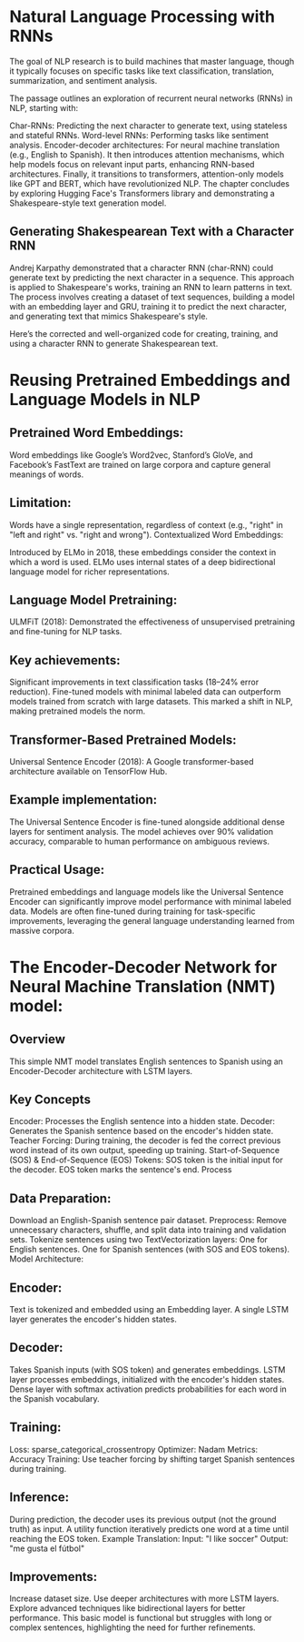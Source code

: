 # Natural Language Processing with RNNs

The goal of NLP research is to build machines that master language, though it typically focuses on specific tasks like text classification, translation, summarization, and sentiment analysis.

The passage outlines an exploration of recurrent neural networks (RNNs) in NLP, starting with:

Char-RNNs: Predicting the next character to generate text, using stateless and stateful RNNs.
Word-level RNNs: Performing tasks like sentiment analysis.
Encoder-decoder architectures: For neural machine translation (e.g., English to Spanish).
It then introduces attention mechanisms, which help models focus on relevant input parts, enhancing RNN-based architectures. Finally, it transitions to transformers, attention-only models like GPT and BERT, which have revolutionized NLP. The chapter concludes by exploring Hugging Face's Transformers library and demonstrating a Shakespeare-style text generation model.

## Generating Shakespearean Text with a Character RNN
Andrej Karpathy demonstrated that a character RNN (char-RNN) could generate text by predicting the next character in a sequence. This approach is applied to Shakespeare's works, training an RNN to learn patterns in text. The process involves creating a dataset of text sequences, building a model with an embedding layer and GRU, training it to predict the next character, and generating text that mimics Shakespeare's style.

Here’s the corrected and well-organized code for creating, training, and using a character RNN to generate Shakespearean text.

# Reusing Pretrained Embeddings and Language Models in NLP
## Pretrained Word Embeddings:

Word embeddings like Google’s Word2vec, Stanford’s GloVe, and Facebook’s FastText are trained on large corpora and capture general meanings of words.
## Limitation: 
Words have a single representation, regardless of context (e.g., "right" in "left and right" vs. "right and wrong").
Contextualized Word Embeddings:

Introduced by ELMo in 2018, these embeddings consider the context in which a word is used.
ELMo uses internal states of a deep bidirectional language model for richer representations.

## Language Model Pretraining:

ULMFiT (2018): Demonstrated the effectiveness of unsupervised pretraining and fine-tuning for NLP tasks.

## Key achievements:
Significant improvements in text classification tasks (18–24% error reduction).
Fine-tuned models with minimal labeled data can outperform models trained from scratch with large datasets.
This marked a shift in NLP, making pretrained models the norm.


## Transformer-Based Pretrained Models:

Universal Sentence Encoder (2018): A Google transformer-based architecture available on TensorFlow Hub.

## Example implementation:
The Universal Sentence Encoder is fine-tuned alongside additional dense layers for sentiment analysis.
The model achieves over 90% validation accuracy, comparable to human performance on ambiguous reviews.

## Practical Usage:

Pretrained embeddings and language models like the Universal Sentence Encoder can significantly improve model performance with minimal labeled data.
Models are often fine-tuned during training for task-specific improvements, leveraging the general language understanding learned from massive corpora.


# The Encoder-Decoder Network for Neural Machine Translation (NMT) model:

## Overview
This simple NMT model translates English sentences to Spanish using an Encoder-Decoder architecture with LSTM layers.

## Key Concepts
Encoder: Processes the English sentence into a hidden state.
Decoder: Generates the Spanish sentence based on the encoder's hidden state.
Teacher Forcing: During training, the decoder is fed the correct previous word instead of its own output, speeding up training.
Start-of-Sequence (SOS) & End-of-Sequence (EOS) Tokens:
SOS token is the initial input for the decoder.
EOS token marks the sentence's end.
Process

## Data Preparation:

Download an English-Spanish sentence pair dataset.
Preprocess: Remove unnecessary characters, shuffle, and split data into training and validation sets.
Tokenize sentences using two TextVectorization layers:
One for English sentences.
One for Spanish sentences (with SOS and EOS tokens).
Model Architecture:

## Encoder:
Text is tokenized and embedded using an Embedding layer.
A single LSTM layer generates the encoder's hidden states.

## Decoder:

Takes Spanish inputs (with SOS token) and generates embeddings.
LSTM layer processes embeddings, initialized with the encoder's hidden states.
Dense layer with softmax activation predicts probabilities for each word in the Spanish vocabulary.


## Training:

Loss: sparse_categorical_crossentropy
Optimizer: Nadam
Metrics: Accuracy
Training: Use teacher forcing by shifting target Spanish sentences during training.

## Inference:

During prediction, the decoder uses its previous output (not the ground truth) as input.
A utility function iteratively predicts one word at a time until reaching the EOS token.
Example Translation:
Input: "I like soccer"
Output: "me gusta el fútbol"

## Improvements:
Increase dataset size.
Use deeper architectures with more LSTM layers.
Explore advanced techniques like bidirectional layers for better performance.
This basic model is functional but struggles with long or complex sentences, highlighting the need for further refinements.
